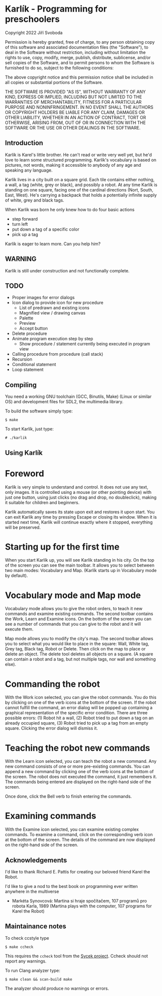 Karlík - Programming for preschoolers
=====================================
Copyright 2022 Jiří Svoboda

Permission is hereby granted, free of charge, to any person obtaining 
copy of this software and associated documentation files (the "Software"),
to deal in the Software without restriction, including without limitation
the rights to use, copy, modify, merge, publish, distribute, sublicense,
and/or sell copies of the Software, and to permit persons to whom the
Software is furnished to do so, subject to the following conditions:

The above copyright notice and this permission notice shall be included
in all copies or substantial portions of the Software.

THE SOFTWARE IS PROVIDED "AS IS", WITHOUT WARRANTY OF ANY KIND, EXPRESS
OR IMPLIED, INCLUDING BUT NOT LIMITED TO THE WARRANTIES OF MERCHANTABILITY,
FITNESS FOR A PARTICULAR PURPOSE AND NONINFRINGEMENT. IN NO EVENT SHALL
THE AUTHORS OR COPYRIGHT HOLDERS BE LIABLE FOR ANY CLAIM, DAMAGES OR OTHER
LIABILITY, WHETHER IN AN ACTION OF CONTRACT, TORT OR OTHERWISE, ARISING
FROM, OUT OF OR IN CONNECTION WITH THE SOFTWARE OR THE USE OR OTHER
DEALINGS IN THE SOFTWARE.

Introduction
------------
Karlík is Karel's little brother. He can't read or write very well yet,
but he'd love to learn some structured programming. Karlík's vocabulary
is based on pictures, not words, making it accessible to anybody of any
age and speaking any language.

Karlík lives in a city built on a square grid. Each tile contains either
nothing, a wall, a tag (white, grey or black), and possibly a robot.
At any time Karlík is standing on one square, facing one of the cardinal
directions (Nort, South, East, West). He's carrying a backpack that holds
a potentially infinite supply of white, grey and black tags.

When Karlík was born he only knew how to do four basic actions

  * step forward
  * turn left
  * put down a tag of a specific color
  * pick up a tag

Karlík is eager to learn more. Can you help him?

WARNING
-------
Karlík is still under construction and not functionally complete.

TODO
----
  * Proper images for error dialogs
  * Icon dialog to provide icon for new procedure
    * List of predrawn and existing icons
    * Magnified view / drawing canvas
    * Palette
    * Preview
    * Accept button
  * Delete procedure
  * Animate program execution step by step
    * Show procedure / statement currently being executed in program view
  * Calling procedure from procedure (call stack)
  * Recursion
  * Conditional statement
  * Loop statement

Compiling
---------

You need a working GNU toolchain (GCC, Binutils, Make) (Linux or similar OS)
and development files for SDL2, the multimedia library.

To build the software simply type:

    $ make

To start Karlík, just type:

    # ./karlik

Using Karlík
------------

# Foreword

Karlík is very simple to understand and control. It does not use any text,
only images. It is controlled using a mouse (or other pointing device)
with just one button, using just clicks (no drag and drop, no doubleclick),
making it suitable for children and beginners.

Karlík automatically saves its state upon exit and restores it upon start.
You can exit Karlík any time by pressing Escape or closing its window.
When it is started next time, Karlík will continue exactly where it stopped,
everything will be preserved.

# Starting up for the first time

When you start Karlík up, you will see Karlík standing in his city.
On the top of the screen you can see the main toolbar. It allows you to
select between two main modes: Vocabulary and Map.
(Karlík starts up in Vocabulary mode by default).

# Vocabulary mode and Map mode

Vocabulary mode allows you to give the robot orders, to teach it new commands
and examine existing commands. The second toolbar contains the Work,
Learn and Examine icons. On the bottom of the screen you can see a number
of commands that you can give to the robot and it will execute them.

Map mode allows you to modify the city's map. The second toolbar allows you
to select what you would like to place in the square: Wall, White tag,
Grey tag, Black tag, Robot or Delete. Then click on the map to place
or delete an object. The delete tool deletes all objects on a square.
(A square can contain a robot and a tag, but not multiple tags, nor
wall and something else).

# Commanding the robot

With the Work icon selected, you can give the robot commands. You do this
by clicking on one of the verb icons at the bottom of the screen. If
the robot cannot fulfill the command, an error dialog will be popped up
containing a graphical representation of the specific error condition.
There are three possible errors: (1) Robot hit a wall, (2) Robot tried
to put down a tag on an already occupied square, (3) Robot tried to pick
up a tag from an empty square. Clicking the error dialog will dismiss it.

# Teaching the robot new commands

With the Learn icon selected, you can teach the robot a new command.
Any new command consists of one or more pre-existing commands. You can
append a new command by clicking one of the verb icons at the bottom of
the screen. The robot does not executed the command, it just remembers it.
The commands being entered are displayed on the right-hand side of the screen.

Once done, click the Bell verb to finish entering the commands.

# Examining commands

With the Examine icon selected, you can examine existing complex commands.
To examine a command, click on the corresponding verb icon at the bottom
of the screen. The details of the command are now displayed on the
right-hand side of the screen.

Acknowledgements
----------------
I'd like to thank Richard E. Pattis for creating our beloved friend
Karel the Robot.

I'd like to give a nod to the best book on programming ever written anywhere
in the multiverse

  * Markéta Synovcová: Martina si hraje spočítačem, 107 programů pro robota
    Karla, 1989 (Martina plays with the computer, 107 programs for Karel the
    Robot)

Maintainance notes
------------------
To check ccstyle type

    $ make ccheck

This requires the `ccheck` tool from the [Sycek project][1]. Ccheck should
not report any warnings.

To run Clang analyzer type:

    $ make clean && scan-build make

The analyzer should produce no warnings or errors.

[1]: https://github.com/jxsvoboda/sycek
